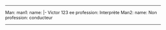 <!--
Comment
-->

---

Man:
    man1:
        name: |-
            Victor 
            123
            ee
        profession: Interprète
    Man2:
        name: Non
        profession: conducteur

---
